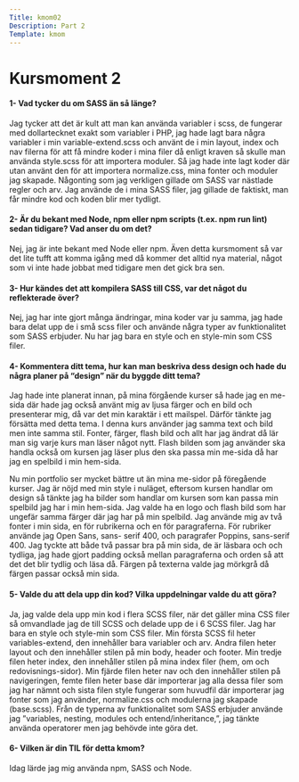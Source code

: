 ```yaml
---
Title: kmom02
Description: Part 2
Template: kmom
---
```



<div class="kmom-content">

<h1> Kursmoment 2 </h1>


<h4>1- Vad tycker du om SASS än så länge?</h4>
<p>Jag tycker att det är kult att man kan använda variabler i scss, de fungerar med dollartecknet exakt som variabler i   PHP, jag hade lagt bara några variabler i min variable-extend.scss och använt de i min layout, index och nav filerna för att få mindre koder i mina filer då enligt kraven så skulle man använda style.scss för att importera moduler. Så jag hade inte lagt koder där utan använt den för att importera normalize.css, mina fonter och moduler jag skapade. Någonting som jag verkligen gillade om SASS var nästlade regler och arv. Jag använde de i mina SASS filer, jag gillade de faktiskt, man får mindre kod och koden blir mer tydligt.
</p>


<h4>2- Är du bekant med Node, npm eller npm scripts (t.ex. npm run lint) sedan tidigare? Vad anser du om det?</h4>
<p>Nej, jag är inte bekant med Node eller npm. Även detta kursmoment så var det lite tufft att komma igång med då kommer det alltid nya material, något som vi inte hade jobbat med tidigare men det gick bra sen.
</p>

<h4> 3- Hur kändes det att kompilera SASS till CSS, var det något du reflekterade över? </h4>
<p>Nej, jag har inte gjort många ändringar, mina koder var ju samma, jag hade bara delat upp de i små scss filer och använde några typer av funktionalitet som SASS erbjuder. Nu har jag bara en style och en style-min som CSS filer.
</p> 

<h4> 4- Kommentera ditt tema, hur kan man beskriva dess design och hade du några planer på “design” när du byggde ditt tema? </h4>
<p>Jag hade inte planerat innan, på mina förgående kurser så hade jag en me-sida där hade jag också använt mig av ljusa färger och en bild och presenterar mig, då var det min karaktär i ett mailspel. Därför tänkte jag försätta med detta tema. I denna kurs använder jag samma text och bild men inte samma stil. Fonter, färger, flash bild och allt har jag ändrat då lär man sig varje kurs man läser något nytt. Flash bilden som jag använder ska handla också om kursen jag läser plus den ska passa min me-sida då har jag en spelbild i min hem-sida.
</p>
<p>Nu min portfolio ser mycket bättre ut än mina me-sidor på föregående kurser. Jag är nöjd med min style i nuläget, eftersom kursen handlar om design så tänkte jag ha bilder som handlar om kursen som kan passa min spelbild jag har i min hem-sida. Jag valde ha en logo och flash bild som har ungefär samma färger där jag har på min spelbild.
Jag använde mig av två fonter i min sida, en för rubrikerna och en för paragraferna. För rubriker använde jag Open Sans, sans- serif 400, och paragrafer Poppins, sans-serif 400. Jag tyckte att både två passar bra på min sida, de är läsbara och och tydliga, jag hade gjort padding också mellan paragraferna och orden så att det det blir tydlig och läsa då. Färgen på texterna valde jag mörkgrå då färgen passar också min sida.  
</p>

<h4>5- Valde du att dela upp din kod? Vilka uppdelningar valde du att göra?</h4>
<p>Ja, jag valde dela upp min kod i flera SCSS filer, när det gäller mina CSS filer så omvandlade jag de till SCSS och delade upp de i 6 SCSS filer. Jag har bara en style och style-min som CSS filer.
Min första SCSS fil heter variables-extend, den innehåller bara variabler och arv. Andra filen heter layout och den innehåller stilen på min body, header och footer. Min tredje filen heter index, den innehåller stilen på mina index filer (hem, om och redovisnings-sidor). Min fjärde filen heter nav och den innehåller stilen på navigeringen, femte filen heter base där importerar jag alla dessa filer som jag har nämnt och sista filen style fungerar som huvudfil där importerar jag fonter som jag använder, normalize.css och modulerna jag skapade (base.scss). Från de typerna av funktionalitet som SASS erbjuder använde jag ”variables, nesting, modules och entend/inheritance,”, jag tänkte använda operatorer men jag behövde inte göra det.
</p>

<h4> 6- Vilken är din TIL för detta kmom? </h4>
<p>Idag lärde jag mig använda npm, SASS och Node.
</p>

</div>